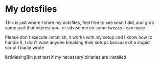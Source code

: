 # My dotsfiles
This is just where I store my dotsfiles, feel free to see what I did,
and grab some part that interest you, or advise me on some tweaks I can make.

Please don't execute install.sh, it works with my setup and I know how to handle it,
I don't want anyone breaking their setups because of a stupid script I badly wrote

listMissingBin just test if my necessary binaries are installed
